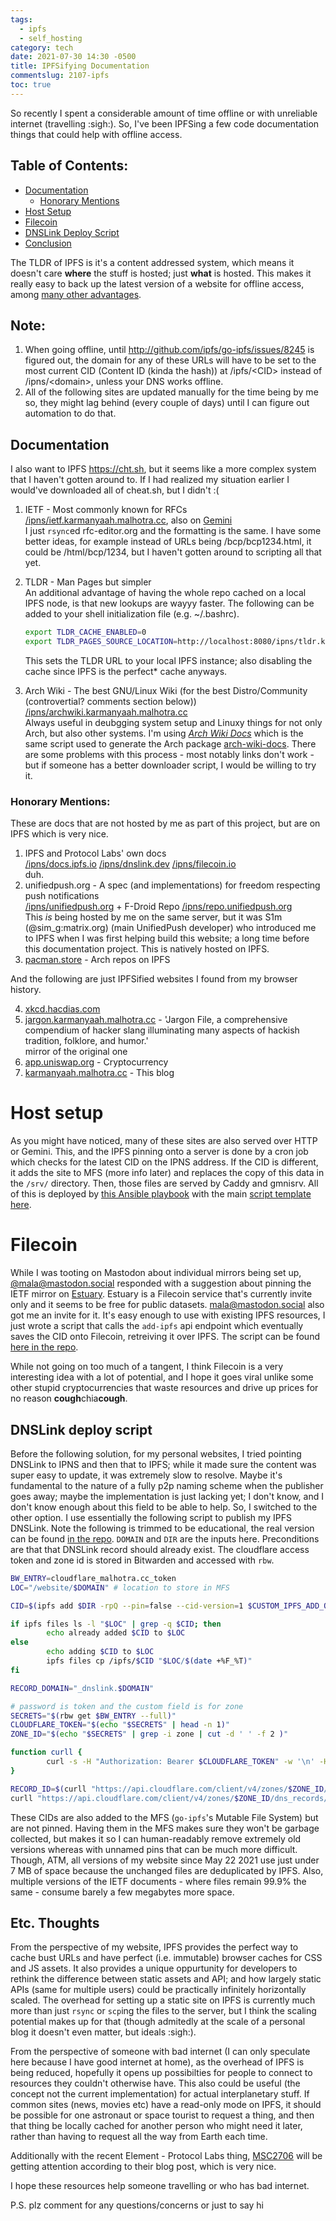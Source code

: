 ```yaml
---
tags:
  - ipfs
  - self_hosting
category: tech
date: 2021-07-30 14:30 -0500
title: IPFSifying Documentation
commentslug: 2107-ipfs
toc: true
---
```


So recently I spent a considerable amount of time offline or with unreliable internet (travelling :sigh:). So, I've been IPFSing a few code documentation things that could help with offline access.

<!-- summary stop -->

## Table of Contents:

- [Documentation](#documentation)
  - [Honorary Mentions](#honorary-mentions)
- [Host Setup](#host-setup)
- [Filecoin](#filecoin)
- [DNSLink Deploy Script](#dnslink-deploy-script)
- [Conclusion](#etc-thoughts)

The TLDR of IPFS is it's a content addressed system, which means it doesn't care **where** the stuff is hosted; just **what** is hosted. This makes it really easy to back up the latest version of a website for offline access, among [many other advantages](//ipfs.io).


## Note:
1. When going offline, until <http://github.com/ipfs/go-ipfs/issues/8245> is figured out, the domain for any of these URLs will have to be set to the most current CID (Content ID (kinda the hash))  at /ipfs/\<CID\> instead of /ipns/\<domain\>, unless your DNS works offline.
2. All of the following sites are updated manually for the time being by me so, they might lag behind (every couple of days) until I can figure out automation to do that. 

## Documentation

I also want to IPFS <https://cht.sh>, but it seems like a more complex system that I haven't gotten around to. If I had realized my situation earlier I would've downloaded all of cheat.sh, but I didn't :(

1. IETF - Most commonly known for RFCs  
	[/ipns/ietf.karmanyaah.malhotra.cc](//ietf.karmanyaah.malhotra.cc), also on [Gemini](gemini://ietf.karmanyaah.malhotra.cc)  
   	I just `rsync`ed rfc-editor.org and the formatting is the same. I have some better ideas, for example instead of URLs being /bcp/bcp1234.html, it could be /html/bcp/1234, but I haven't gotten around to scripting all that yet.
2. TLDR - Man Pages but simpler  
	An additional advantage of having the whole repo cached on a local IPFS node, is that new lookups are wayyy faster. The following can be added to your shell initialization file (e.g. ~/.bashrc).
	```bash
	export TLDR_CACHE_ENABLED=0
	export TLDR_PAGES_SOURCE_LOCATION=http://localhost:8080/ipns/tldr.karmanyaah.malhotra.cc
	```
	This sets the TLDR URL to your local IPFS instance; also disabling the cache since IPFS is the perfect\* cache anyways.

3. Arch Wiki - The best GNU/Linux Wiki (for the best Distro/Community (controvertial? comments section below))  
   [/ipns/archwiki.karmanyaah.malhotra.cc](//archwiki.karmanyaah.malhotra.cc)  
   Always useful in deubgging system setup and Linuxy things for not only Arch, but also other systems. I'm using [*Arch Wiki Docs*](//github.com/lahwaacz/arch-wiki-docs) which is the same script used to generate the Arch package [arch-wiki-docs](//archlinux.org/packages/community/any/arch-wiki-docs/). There are some problems with this process - most notably links don't work - but if someone has a better downloader script, I would be willing to try it.

### Honorary Mentions:
These are docs that are not hosted by me as part of this project, but are on IPFS which is very nice.

1. IPFS and Protocol Labs' own docs  
   [/ipns/docs.ipfs.io](//docs.ipfs.io) [/ipns/dnslink.dev](//dnslink.dev) [/ipns/filecoin.io](//filecoin.io)  
   duh.
2. unifiedpush.org - A spec (and implementations) for freedom respecting push notifications  
   [/ipns/unifiedpush.org](//unifiedpush.org) + F-Droid Repo [/ipns/repo.unifiedpush.org](//repo.unifiedpush.org)  
   This *is* being hosted by me on the same server, but it was S1m (@sim\_g:matrix.org) (main UnifiedPush developer) who introduced me to IPFS when I was first helping build this website; a long time before this documentation project. This is natively hosted on IPFS.
3. [pacman.store](http://pacman.store) - Arch repos on IPFS

And the following are just IPFSified websites I found from my browser history.  

4. [xkcd.hacdias.com](//xkcd.hacdias.com)
6. [jargon.karmanyaah.malhotra.cc](//jargon.karmanyaah.malhotra.cc) - 'Jargon File, a comprehensive compendium of hacker slang illuminating many aspects of hackish tradition, folklore, and humor.'  
   mirror of the original one
8. [app.uniswap.org](//app.uniswap.org) - Cryptocurrency
9. [karmanyaah.malhotra.cc](//karmanyaah.malhotra.cc) - This blog

# Host setup

As you might have noticed, many of these sites are also served over HTTP or Gemini. This, and the IPFS pinning onto a server is done by a cron job which checks for the latest CID on the IPNS address. If the CID is different, it adds the site to MFS (more info later) and replaces the copy of this data in the `/srv/` directory. Then, those files are served by Caddy and gmnisrv. All of this is deployed by [this Ansible playbook](https://gitlab.com/karmanyaahm/site-host-deployment) with the main [script template here](https://gitlab.com/karmanyaahm/site-host-deployment/-/blob/main/templates/ipfssync.sh).

# Filecoin

While I was tooting on Mastodon about individual mirrors being set up, [@mala@mastodon.social](//mastodon.social/@mala) responded with a suggestion about pinning the IETF mirror on [Estuary](//estuary.tech). Estuary is a Filecoin service that's currently invite only and it seems to be free for public datasets. mala@mastodon.social also got me an invite for it. It's easy enough to use with existing IPFS resources, I just wrote a script that calls the `add-ipfs` api endpoint which eventually saves the CID onto Filecoin, retreiving it over IPFS. The script can be found [here in the repo]().

While not going on too much of a tangent, I think Filecoin is a very interesting idea with a lot of potential, and I hope it goes viral unlike some other stupid cryptocurrencies that waste resources and drive up prices for no reason **cough**chia**cough**.

## DNSLink deploy script

Before the following solution, for my personal websites, I tried pointing DNSLink to IPNS and then that to IPFS; while it made sure the content was super easy to update, it was extremely slow to resolve. Maybe it's fundamental to the nature of a fully p2p naming scheme when the publisher goes away; maybe the implementation is just lacking yet; I don't know, and I don't know enough about this field to be able to help. So, I switched to the other option. I use essentially the following script to publish my IPFS DNSLink. Note the following is trimmed to be educational, the real version can be found [in the repo](https://gitlab.com/karmanyaahm/ipfsify-docs/-/blob/main/deploy.sh). `DOMAIN` and `DIR` are the inputs here. Preconditions are that that DNSLink record should already exist. The cloudflare access token and zone id is stored in Bitwarden and accessed with `rbw`.

```bash
BW_ENTRY=cloudflare_malhotra.cc_token
LOC="/website/$DOMAIN" # location to store in MFS

CID=$(ipfs add $DIR -rpQ --pin=false --cid-version=1 $CUSTOM_IPFS_ADD_OPTIONS)

if ipfs files ls -l "$LOC" | grep -q $CID; then
        echo already added $CID to $LOC
else
        echo adding $CID to $LOC
        ipfs files cp /ipfs/$CID "$LOC/$(date +%F_%T)"
fi

RECORD_DOMAIN="_dnslink.$DOMAIN"

# password is token and the custom field is for zone
SECRETS="$(rbw get $BW_ENTRY --full)"
CLOUDFLARE_TOKEN="$(echo "$SECRETS" | head -n 1)"
ZONE_ID="$(echo "$SECRETS" | grep -i zone | cut -d ' ' -f 2 )"

function curll {
        curl -s -H "Authorization: Bearer $CLOUDFLARE_TOKEN" -w '\n' -H "Content-Type:application/json" $@
}

RECORD_ID=$(curll "https://api.cloudflare.com/client/v4/zones/$ZONE_ID/dns_records?name=$RECORD_DOMAIN"  | jq ".result[0].id" -r)
curll "https://api.cloudflare.com/client/v4/zones/$ZONE_ID/dns_records/$RECORD_ID" -X PATCH --data "{\"content\":\"dnslink=/ipfs/$CID\"}"
```

These CIDs are also added to the MFS (`go-ipfs`'s Mutable File System) but are not pinned. Having them in the MFS makes sure they won't be garbage collected, but makes it so I can human-readably remove extremely old versions whereas with unnamed pins that can be much more difficult. Though, ATM, all versions of my website since May 22 2021 use just under 7 MB of space because the unchanged files are deduplicated by IPFS. Also, multiple versions of the IETF documents - where files remain 99.9% the same - consume barely a few megabytes more space.

## Etc. Thoughts

From the perspective of my website, IPFS provides the perfect way to cache bust URLs and have perfect (i.e. immutable) browser caches for CSS and JS assets. It also provides a unique oppurtunity for developers to rethink the difference between static assets and API; and how largely static APIs (same for multiple users) could be practically infinitely horizontally scaled. The overhead for setting up a static site on IPFS is currently much more than just `rsync` or `scp`ing the files to the server, but I think the scaling potential makes up for that (though admitedly at the scale of a personal blog it doesn't even matter, but ideals :sigh:).

From the perspective of someone with bad internet (I can only speculate here because I have good internet at home), as the overhead of IPFS is being reduced, hopefully it opens up possibilties for people to connect to resources they couldn't otherwise have. This also could be useful (the concept not the current implementation) for actual interplanetary stuff. If common sites (news, movies etc) have a read-only mode on IPFS, it should be possible for one astronaut or space tourist to request a thing, and then that thing be locally cached for another person who might need it later, rather than having to request all the way from Earth each time.

Additionally with the recent Element - Protocol Labs thing, [MSC2706](//github.com/matrix-org/matrix-doc/blob/travis/msc/ipfs/proposals/2706-IPFS.md) will be getting attention according to their blog post, which is very nice.

I hope these resources help someone travelling or who has bad internet.

P.S. plz comment for any questions/concerns or just to say hi
